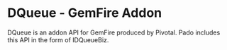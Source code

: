 # DQueue - GemFire Addon
DQueue is an addon API for GemFire produced by Pivotal. Pado includes this API in the form of IDQueueBiz.